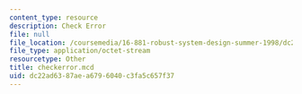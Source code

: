 ```yaml
---
content_type: resource
description: Check Error
file: null
file_location: /coursemedia/16-881-robust-system-design-summer-1998/dc22ad6387aea6796040c3fa5c657f37_checkerror.mcd
file_type: application/octet-stream
resourcetype: Other
title: checkerror.mcd
uid: dc22ad63-87ae-a679-6040-c3fa5c657f37
---
```

